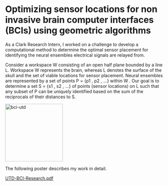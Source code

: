 # Optimizing sensor locations for non invasive brain computer interfaces (BCIs) using geometric algorithms

As a Clark Research Intern, I worked on a challenge to develop a computational method to determine the optimal sensor placement for identifying the neural ensembles electrical signals are relayed from. 

Consider a workspace W consisting of an open half plane bounded by a line L. Workspace W represents the brain, whereas L denotes the surface of the skull and the set of viable locations for sensor placement. Neural ensembles are represented by a set of points P = {p1 , p2 , …} within W . Our goal is to determine a set S = {s1 , s2 , …} of points (sensor locations) on L such that any subset of P can be uniquely identified based on the sum of the reciprocals of their distances to S.

<img width="184" alt="bci-utd" src="https://github.com/user-attachments/assets/eb3e24ba-4d9d-48b0-8882-f28bfeada03d">

The following poster describes my work in detail.

[UTD-BCI-Research.pdf](https://github.com/user-attachments/files/17176118/UTD-BCI-Research.pdf)

